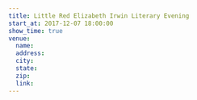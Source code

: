 ```yaml
---
title: Little Red Elizabeth Irwin Literary Evening
start_at: 2017-12-07 18:00:00
show_time: true
venue:
  name:
  address:
  city:
  state:
  zip:
  link:
---
```



